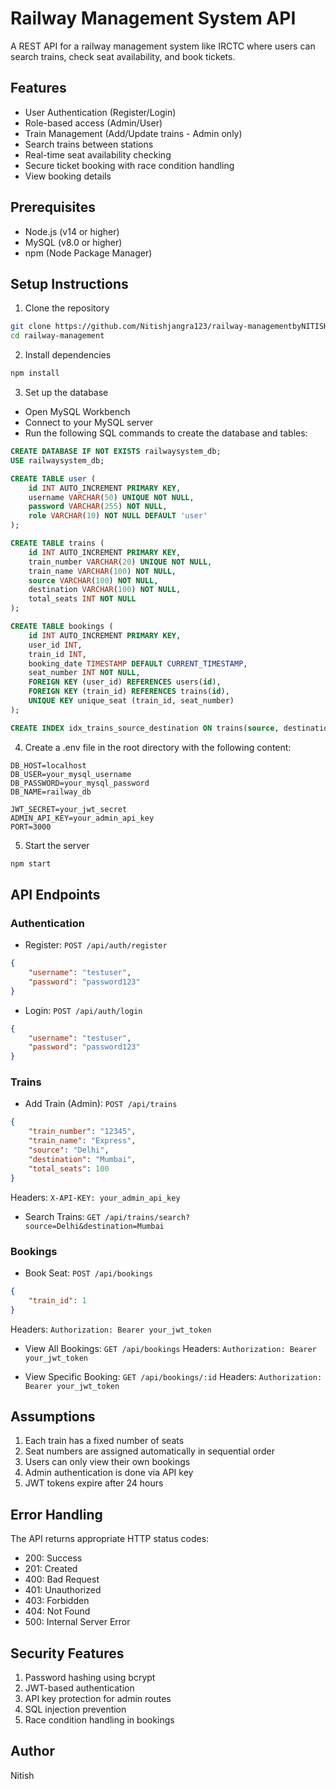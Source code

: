 
# Railway Management System API

A REST API for a railway management system like IRCTC where users can search trains, check seat availability, and book tickets.

## Features

- User Authentication (Register/Login)
- Role-based access (Admin/User)
- Train Management (Add/Update trains - Admin only)
- Search trains between stations
- Real-time seat availability checking
- Secure ticket booking with race condition handling
- View booking details

## Prerequisites

- Node.js (v14 or higher)
- MySQL (v8.0 or higher)
- npm (Node Package Manager)

## Setup Instructions

1. Clone the repository
```bash
git clone https://github.com/Nitishjangra123/railway-managementbyNITISH
cd railway-management
```



2. Install dependencies
```bash
npm install
```
3. Set up the database
- Open MySQL Workbench
- Connect to your MySQL server
- Run the following SQL commands to create the database and tables:

```sql
CREATE DATABASE IF NOT EXISTS railwaysystem_db;
USE railwaysystem_db;

CREATE TABLE user (
    id INT AUTO_INCREMENT PRIMARY KEY,
    username VARCHAR(50) UNIQUE NOT NULL,
    password VARCHAR(255) NOT NULL,
    role VARCHAR(10) NOT NULL DEFAULT 'user'
);

CREATE TABLE trains (
    id INT AUTO_INCREMENT PRIMARY KEY,
    train_number VARCHAR(20) UNIQUE NOT NULL,
    train_name VARCHAR(100) NOT NULL,
    source VARCHAR(100) NOT NULL,
    destination VARCHAR(100) NOT NULL,
    total_seats INT NOT NULL
);

CREATE TABLE bookings (
    id INT AUTO_INCREMENT PRIMARY KEY,
    user_id INT,
    train_id INT,
    booking_date TIMESTAMP DEFAULT CURRENT_TIMESTAMP,
    seat_number INT NOT NULL,
    FOREIGN KEY (user_id) REFERENCES users(id),
    FOREIGN KEY (train_id) REFERENCES trains(id),
    UNIQUE KEY unique_seat (train_id, seat_number)
);

CREATE INDEX idx_trains_source_destination ON trains(source, destination);
```
4. Create a .env file in the root directory with the following content:
```
DB_HOST=localhost
DB_USER=your_mysql_username
DB_PASSWORD=your_mysql_password
DB_NAME=railway_db

JWT_SECRET=your_jwt_secret
ADMIN_API_KEY=your_admin_api_key
PORT=3000
```
5. Start the server
```bash
npm start
```
## API Endpoints

### Authentication

- Register: `POST /api/auth/register`
```json
{
    "username": "testuser",
    "password": "password123"
}
```
- Login: `POST /api/auth/login`
```json
{
    "username": "testuser",
    "password": "password123"
}
```
### Trains

- Add Train (Admin): `POST /api/trains`
```json
{
    "train_number": "12345",
    "train_name": "Express",
    "source": "Delhi",
    "destination": "Mumbai",
    "total_seats": 100
}
```
Headers: `X-API-KEY: your_admin_api_key`

- Search Trains: `GET /api/trains/search?source=Delhi&destination=Mumbai`

### Bookings

- Book Seat: `POST /api/bookings`
```json
{
    "train_id": 1
}
```
Headers: `Authorization: Bearer your_jwt_token`

- View All Bookings: `GET /api/bookings`
Headers: `Authorization: Bearer your_jwt_token`

- View Specific Booking: `GET /api/bookings/:id`
Headers: `Authorization: Bearer your_jwt_token`

## Assumptions

1. Each train has a fixed number of seats
2. Seat numbers are assigned automatically in sequential order
3. Users can only view their own bookings
4. Admin authentication is done via API key
5. JWT tokens expire after 24 hours

## Error Handling

The API returns appropriate HTTP status codes:
- 200: Success
- 201: Created
- 400: Bad Request
- 401: Unauthorized
- 403: Forbidden
- 404: Not Found
- 500: Internal Server Error

## Security Features

1. Password hashing using bcrypt
2. JWT-based authentication
3. API key protection for admin routes
4. SQL injection prevention
5. Race condition handling in bookings

## Author

Nitish

